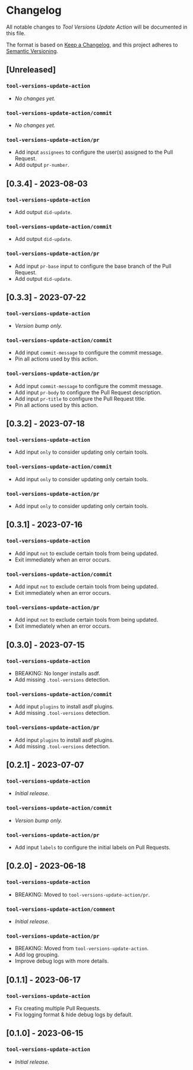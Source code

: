 # Changelog

All notable changes to _Tool Versions Update Action_ will be documented in this
file.

The format is based on [Keep a Changelog], and this project adheres to [Semantic
Versioning].

## [Unreleased]

### `tool-versions-update-action`

- _No changes yet._

### `tool-versions-update-action/commit`

- _No changes yet._

### `tool-versions-update-action/pr`

- Add input `assignees` to configure the user(s) assigned to the Pull Request.
- Add output `pr-number`.

## [0.3.4] - 2023-08-03

### `tool-versions-update-action`

- Add output `did-update`.

### `tool-versions-update-action/commit`

- Add output `did-update`.

### `tool-versions-update-action/pr`

- Add input `pr-base` input to configure the base branch of the Pull Request.
- Add output `did-update`.

## [0.3.3] - 2023-07-22

### `tool-versions-update-action`

- _Version bump only._

### `tool-versions-update-action/commit`

- Add input `commit-message` to configure the commit message.
- Pin all actions used by this action.

### `tool-versions-update-action/pr`

- Add input `commit-message` to configure the commit message.
- Add input `pr-body` to configure the Pull Request description.
- Add input `pr-title`  to configure the Pull Request title.
- Pin all actions used by this action.

## [0.3.2] - 2023-07-18

### `tool-versions-update-action`

- Add input `only` to consider updating only certain tools.

### `tool-versions-update-action/commit`

- Add input `only` to consider updating only certain tools.

### `tool-versions-update-action/pr`

- Add input `only` to consider updating only certain tools.

## [0.3.1] - 2023-07-16

### `tool-versions-update-action`

- Add input `not` to exclude certain tools from being updated.
- Exit immediately when an error occurs.

### `tool-versions-update-action/commit`

- Add input `not` to exclude certain tools from being updated.
- Exit immediately when an error occurs.

### `tool-versions-update-action/pr`

- Add input `not` to exclude certain tools from being updated.
- Exit immediately when an error occurs.

## [0.3.0] - 2023-07-15

### `tool-versions-update-action`

- BREAKING: No longer installs asdf.
- Add missing `.tool-versions` detection.

### `tool-versions-update-action/commit`

- Add input `plugins` to install asdf plugins.
- Add missing `.tool-versions` detection.

### `tool-versions-update-action/pr`

- Add input `plugins` to install asdf plugins.
- Add missing `.tool-versions` detection.

## [0.2.1] - 2023-07-07

### `tool-versions-update-action`

- _Initial release._

### `tool-versions-update-action/commit`

- _Version bump only._

### `tool-versions-update-action/pr`

- Add input `labels` to configure the initial labels on Pull Requests.

## [0.2.0] - 2023-06-18

### `tool-versions-update-action`

- BREAKING: Moved to `tool-versions-update-action/pr`.

### `tool-versions-update-action/comment`

- _Initial release._

### `tool-versions-update-action/pr`

- BREAKING: Moved from `tool-versions-update-action`.
- Add log grouping.
- Improve debug logs with more details.

## [0.1.1] - 2023-06-17

### `tool-versions-update-action`

- Fix creating multiple Pull Requests.
- Fix logging format & hide debug logs by default.

## [0.1.0] - 2023-06-15

### `tool-versions-update-action`

- _Initial release._

[keep a changelog]: https://keepachangelog.com/en/1.0.0/
[semantic versioning]: https://semver.org/spec/v2.0.0.html
